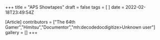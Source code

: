 +++
title = "APS Showtapes"
draft = false
tags = [ ]
date = 2022-02-18T23:49:54Z

[Article]
contributors = ["The 64th Gamer","Himitsu","Documentor","mh:decodedocdigitize>Unknown user"]
gallery = []
+++
